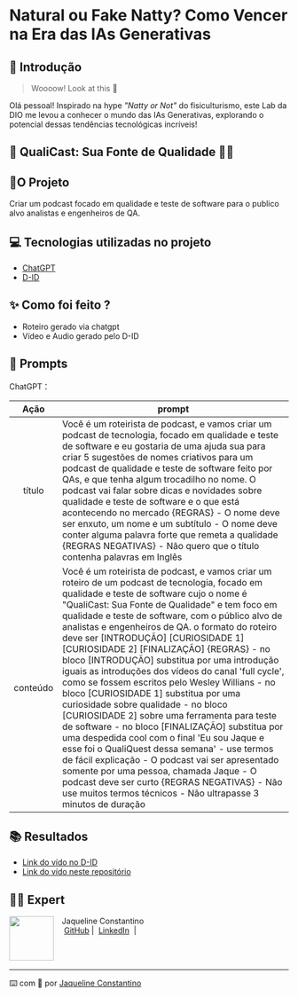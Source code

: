 # Natural ou Fake Natty? Como Vencer na Era das IAs Generativas

## 🚀 Introdução

> Woooow! Look at this 👀

Olá pessoal! Inspirado na hype _"Natty or Not"_ do fisiculturismo, este Lab da DIO me levou a conhecer o mundo das IAs Generativas, explorando o potencial dessas tendências tecnológicas incríveis!

## 🎯 QualiCast: Sua Fonte de Qualidade 💪🤓

## 📒O Projeto

Criar um podcast focado em qualidade e teste de software para o publico alvo analistas e engenheiros de QA.

## 💻 Tecnologias utilizadas no projeto

- [ChatGPT](https://chat.openai.com/) 
- [D-ID](https://studio.d-id.com/)

## ✨ Como foi feito ?

- Roteiro gerado via chatgpt
- Vídeo e Audio gerado pelo D-ID

## 🧠 Prompts


ChatGPT：

|   Ação   | prompt                                                                                                                                                                                                                                                                         |
| :------: | ------------------------------------------------------------------------------------------------------------------------------------------------------------------------------------------------------------------------------------------------------------------------------ |
|  título  | Você é um roteirista de podcast, e vamos criar um podcast de tecnologia, focado em qualidade e teste de software e eu gostaria de uma ajuda sua para criar 5 sugestões de nomes criativos para um podcast de qualidade e teste de software feito por QAs, e que tenha algum trocadilho no nome. O podcast vai falar sobre dicas e novidades sobre qualidade e teste de software e o que está acontecendo no mercado {REGRAS} - O nome deve ser enxuto, um nome e um subtítulo - O nome deve conter alguma palavra forte que remeta a qualidade {REGRAS NEGATIVAS} - Não quero que o título contenha palavras em Inglês                                                         |
| conteúdo | Você é um roteirista de podcast, e vamos criar um  roteiro de um podcast de tecnologia, focado em qualidade e teste de software cujo o nome é "QualiCast: Sua Fonte de Qualidade" e tem foco em qualidade e teste de software,  com o público alvo de analistas e engenheiros de QA. o formato do roteiro deve ser [INTRODUÇÃO] [CURIOSIDADE 1] [CURIOSIDADE 2] [FINALIZAÇÃO] {REGRAS} - no bloco [INTRODUÇÃO] substitua por uma introdução iguais as introduções dos vídeos do canal 'full cycle', como se fossem escritos pelo Wesley Willians - no bloco [CURIOSIDADE 1] substitua por uma curiosidade sobre qualidade - no bloco [CURIOSIDADE 2] sobre uma ferramenta para teste de software - no bloco [FINALIZAÇÃO] substitua por uma despedida cool com o final 'Eu sou Jaque e esse foi o QualiQuest dessa semana' - use termos de fácil explicação - O podcast vai ser apresentado somente por uma pessoa, chamada Jaque - O podcast deve ser curto {REGRAS NEGATIVAS} - Não use muitos termos técnicos - Não ultrapasse 3 minutos de duração|

## 📚 Resultados

- [Link do vído no D-ID](https://studio.d-id.com/share?id=d3401f3b6f8331f7b8b89a2dff308747&utm_source=copy)
- [Link do vído neste repositório](/exemplos/QualiCast.mp4)

## 👨‍💻 Expert

<p>
    <img 
      align=left 
      margin=10 
      width=80 
      src="https://avatars.githubusercontent.com/u/78482349?v=4"
    />
    <p>&nbsp&nbsp&nbspJaqueline Constantino<br>
    &nbsp&nbsp&nbsp
    <a href="https://github.com/cnjaqueline">
    GitHub</a>&nbsp;|&nbsp;
    <a href="www.linkedin.com/in/
jaquelineconstantino">LinkedIn</a>
&nbsp;|&nbsp;</p>
</p>
<br/><br/>
<p>

---

⌨️ com 💜 por [Jaqueline Constantino](https://github.com/cnjaqueline)